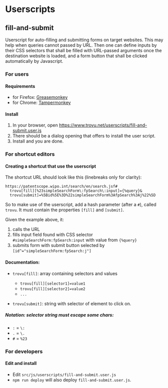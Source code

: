 # Userscripts

## fill-and-submit

Userscript for auto-filling and submitting forms on target websites. This may help when queries cannot passed by URL. Then one can define inputs by their CSS selectors that shall be filled with URL-passed arguments once the destination website is loaded, and a form button that shall be clicked automatically by Javascript.

### For users

#### Requirements

-   for Firefox: [Greasemonkey](https://addons.mozilla.org/firefox/addon/greasemonkey/)
-   for Chrome: [Tampermonkey](https://chrome.google.com/webstore/detail/tampermonkey/dhdgffkkebhmkfjojejmpbldmpobfkfo)

#### Install

1. In your browser, open https://www.trovu.net/userscripts/fill-and-submit.user.js
2. There should be a dialog opening that offers to install the user script.
3. Install and you are done.

### For shortcut editors

#### Creating a shortcut that use the userscript

The shortcut URL should look like this (linebreaks only for clarity):

    https://patentscope.wipo.int/search/en/search.jsf#
      trovu[fill][%23simpleSearchForm\:fpSearch\:input]={%query}&
      trovu[submit]=%5Bid%5E%3D%22simpleSearchForm%3AfpSearch%3Aj%22%5D

So to make use of the userscript, add a hash parameter (after a `#`), called `trovu`. It must contain the properties `[fill]` and `[submit]`.

Given the example above, it:

1. calls the URL
2. fills input field found with CSS selector `#simpleSearchForm:fpSearch:input` with value from `{%query}`
3. submits form with submit button selected by `[id^="simpleSearchForm:fpSearch:j"]`

#### Documentation:

-   `trovu[fill]`: array containing selectors and values

    -   `trovu[fill][selector1]=value1`
    -   `trovu[fill][selector2]=value2`
    -   `...`

-   `trovu[submit]`: string with selector of element to click on.

##### Notation: selector string must escape some chars:

-   `:` = `\:`
-   `.` = `\.`
-   `#` = `%23`

### For developers

#### Edit and install

-   Edit `src/js/userscripts/fill-and-submit.user.js`
-   `npm run deploy` will also deploy `fill-and-submit.user.js`.
